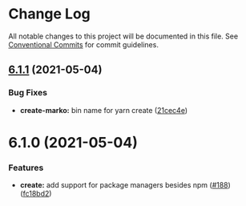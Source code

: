 # Change Log

All notable changes to this project will be documented in this file.
See [Conventional Commits](https://conventionalcommits.org) for commit guidelines.

## [6.1.1](https://github.com/marko-js/cli/compare/create-marko@6.1.0...create-marko@6.1.1) (2021-05-04)


### Bug Fixes

* **create-marko:** bin name for yarn create ([21cec4e](https://github.com/marko-js/cli/commit/21cec4ec8c2cbc518de17d9c313ff494984f7f83))





# 6.1.0 (2021-05-04)


### Features

* **create:** add support for package managers besides npm ([#188](https://github.com/marko-js/cli/issues/188)) ([fc18bd2](https://github.com/marko-js/cli/commit/fc18bd2053cae196f4fb97d6858b1c17714b19a1))
